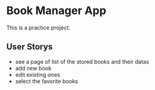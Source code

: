 # Book Manager App

This is a practice project.

## User Storys
* see a page of list of the stored books and their datas
* add new book
* edit existing ones
* select the favorite books